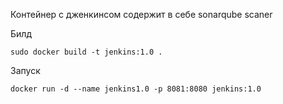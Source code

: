 Контейнер с дженкинсом содержит в себе sonarqube scaner

Билд
```shell
sudo docker build -t jenkins:1.0 .
```
Запуск 
```shell
docker run -d --name jenkins1.0 -p 8081:8080 jenkins:1.0
```

